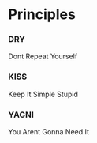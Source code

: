 Principles
==========

### DRY
Dont Repeat Yourself

### KISS
Keep It Simple Stupid

### YAGNI
You Arent Gonna Need It
